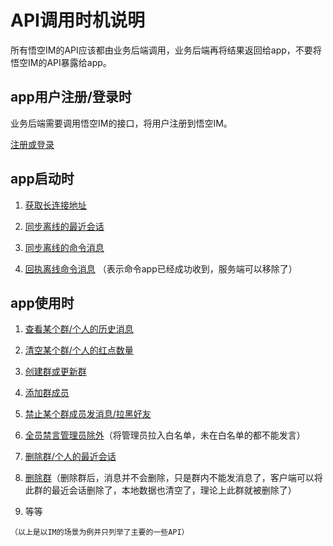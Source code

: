 
# API调用时机说明

所有悟空IM的API应该都由业务后端调用，业务后端再将结果返回给app，不要将悟空IM的API暴露给app。

## app用户注册/登录时

业务后端需要调用悟空IM的接口，将用户注册到悟空IM。


[注册或登录](/server/api/user.html#注册或登录)

## app启动时

1. [获取长连接地址](/server/api/user.html)

2. [同步离线的最近会话](/server/api/conversation.html#同步最近会话)

3. [同步离线的命令消息](/server/api/message.html#同步离线命令消息)

4. [回执离线命令消息](/server/api/message.html#回执离线命令消息) （表示命令app已经成功收到，服务端可以移除了）

## app使用时

1. [查看某个群/个人的历史消息](/server/api/message.html#获取某频道消息)

2. [清空某个群/个人的红点数量](/server/api/conversation.html#设置最近会话红点数量)

3. [创建群或更新群](/server/api/channel.html#创建或更新频道)

4. [添加群成员](/server/api/channel.html#添加订阅者)

5. [禁止某个群成员发消息/拉黑好友](/server/api/channel.html#添加黑名单)

6. [全员禁言管理员除外](/server/api/channel.html#设置白名单)（将管理员拉入白名单，未在白名单的都不能发言）

7. [删除群/个人的最近会话](/server/api/conversation.html#删除最近会话)

8. [删除群](/server/api/channel.html#删除频道)（删除群后，消息并不会删除，只是群内不能发消息了，客户端可以将此群的最近会话删除了，本地数据也清空了，理论上此群就被删除了）

9. 等等

`（以上是以IM的场景为例并只列举了主要的一些API）`